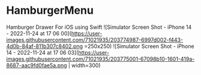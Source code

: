 # HamburgerMenu
Hamburger Drawer For iOS using Swift
![Simulator Screen Shot - iPhone 14 - 2022-11-24 at 17 06 00](https://user-images.githubusercontent.com/71021935/203774987-6997d002-f443-4d0b-84af-811b307c8402.png =250x250)
![Simulator Screen Shot - iPhone 14 - 2022-11-24 at 17 06 03](https://user-images.githubusercontent.com/71021935/203775001-67098b10-1601-419a-8687-aac9fd0fae5a.png | width=300)
